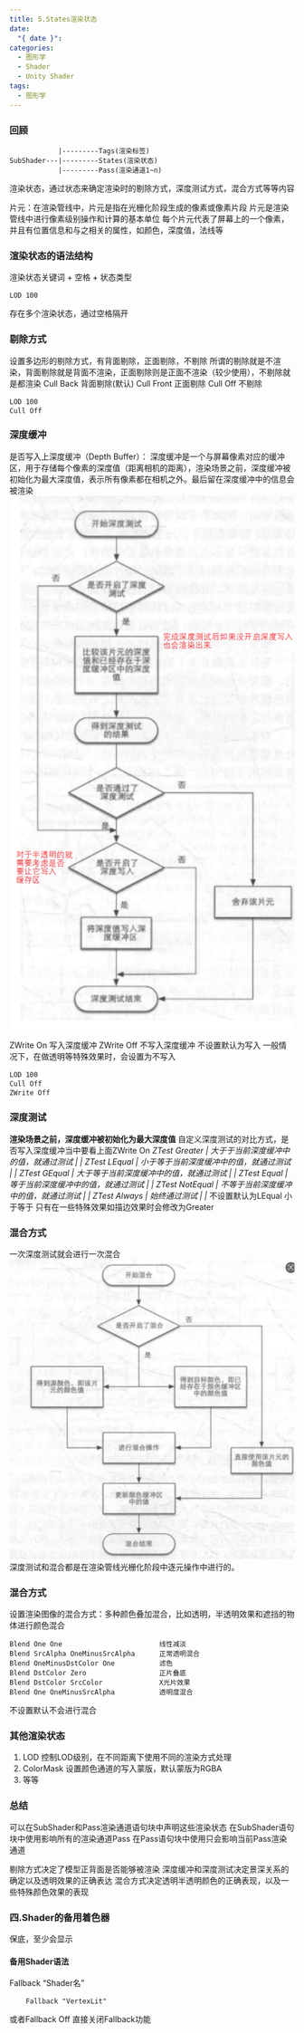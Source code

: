 ```yaml
---
title: 5.States渲染状态
date:
  "{ date }": 
categories:
  - 图形学
  - Shader
  - Unity Shader
tags:
  - 图形学
---
```

### 回顾
```
			|---------Tags(渲染标签)
SubShader---|---------States(渲染状态)
			|---------Pass(渲染通道1~n)
```
渲染状态，通过状态来确定渲染时的剔除方式，深度测试方式，混合方式等等内容

片元：在渲染管线中，片元是指在光栅化阶段生成的像素或像素片段
片元是渲染管线中进行像素级别操作和计算的基本单位
每个片元代表了屏幕上的一个像素，并且有位置信息和与之相关的属性，如颜色，深度值，法线等
### 渲染状态的语法结构
渲染状态关键词 + 空格 + 状态类型
```
LOD 100
```
存在多个渲染状态，通过空格隔开
### 剔除方式
设置多边形的剔除方式，有背面剔除，正面剔除，不剔除
所谓的剔除就是不渲染，背面剔除就是背面不渲染，正面剔除则是正面不渲染（较少使用），不剔除就是都渲染
	Cull Back 背面剔除(默认)
	Cull Front 正面剔除
	Cull Off 不剔除
```
LOD 100
Cull Off
```
### 深度缓冲
是否写入上深度缓冲（Depth Buffer）：
深度缓冲是一个与屏幕像素对应的缓冲区，用于存储每个像素的深度值（距离相机的距离），渲染场景之前，深度缓冲被初始化为最大深度值，表示所有像素都在相机之外。最后留在深度缓冲中的信息会被渲染
![](../../../../img/beishang20250227213623664.png)

ZWrite On  写入深度缓冲
ZWrite Off  不写入深度缓冲
不设置默认为写入
一般情况下，在做透明等特殊效果时，会设置为不写入
```
LOD 100
Cull Off
ZWrite Off
```
### 深度测试
**渲染场景之前，深度缓冲被初始化为最大深度值**
自定义深度测试的对比方式，是否写入深度缓冲当中要看上面ZWrite On
_ZTest Greater    |  大于于当前深度缓冲中的值，就通过测试        |     |
ZTest LEqual      |  小于等于当前深度缓冲中的值，就通过测试    |     |
ZTest GEqual     |  大于等于当前深度缓冲中的值，就通过测试    |     |
ZTest Equal        |  等于当前深度缓冲中的值，就通过测试           |     |
ZTest NotEqual  |  不等于当前深度缓冲中的值，就通过测试       |     |
ZTest Always      |  始终通过测试                                                   |     |_
不设置默认为LEqual 小于等于
只有在一些特殊效果如描边效果时会修改为Greater
 
### 混合方式
一次深度测试就会进行一次混合
![](../../../../img/beishang20250227222044250.png)
深度测试和混合都是在渲染管线光栅化阶段中逐元操作中进行的。

### 混合方式
设置渲染图像的混合方式：多种颜色叠加混合，比如透明，半透明效果和遮挡的物体进行颜色混合
```
Blend One One                        线性减淡
Blend SrcAlpha OneMinusSrcAlpha      正常透明混合
Blend OneMinusDstColor One           滤色
Blend DstColor Zero                  正片叠底
Blend DstColor SrcColor              X光片效果
Blend One OneMinusSrcAlpha           透明度混合
```
不设置默认不会进行混合

### 其他渲染状态
1. LOD  控制LOD级别，在不同距离下使用不同的渲染方式处理
2. ColorMask  设置颜色通道的写入蒙版，默认蒙版为RGBA
3. 等等

### 总结
可以在SubShader和Pass渲染通道语句块中声明这些渲染状态
在SubShader语句块中使用影响所有的渲染通道Pass
在Pass语句块中使用只会影响当前Pass渲染通道

剔除方式决定了模型正背面是否能够被渲染
深度缓冲和深度测试决定景深关系的确定以及透明效果的正确表达
混合方式决定透明半透明颜色的正确表现，以及一些特殊颜色效果的表现

### 四.Shader的备用着色器
保底，至少会显示
#### 备用Shader语法
Fallback “Shader名”
```
    Fallback "VertexLit"
```
或者Fallback Off
直接关闭Fallback功能
